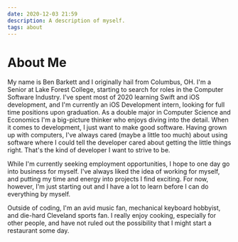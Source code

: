 ```yaml
---
date: 2020-12-03 21:59
description: A description of myself.
tags: about
---
```

# About Me

My name is Ben Barkett and I originally hail from Columbus, OH. I'm a Senior at Lake Forest College, starting to search for roles in the Computer Software Industry. I've spent most of 2020 learning Swift and iOS development, and I'm currently an iOS Development intern, looking for full time positions upon graduation. As a double major in Computer Science and Economics I'm a big-picture thinker who enjoys diving into the detail. When it comes to development, I just want to make good software. Having grown up with computers, I've always cared (maybe a little too much) about using software where I could tell the developer cared about getting the little things right. That's the kind of developer I want to strive to be. 

While I'm currently seeking employment opportunities, I hope to one day go into business for myself. I've always liked the idea of working for myself, and putting my time and energy into projects I find exciting. For now, however, I'm just starting out and I have a lot to learn before I can do everything by myself. 

Outside of coding, I'm an avid music fan, mechanical keyboard hobbyist, and die-hard Cleveland sports fan. I really enjoy cooking, especially for other people, and have not ruled out the possibility that I might start a restaurant some day. 

